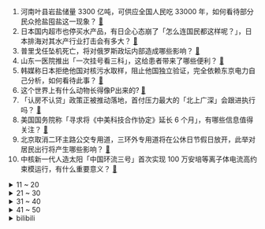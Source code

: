 1. 河南叶县岩盐储量 3300 亿吨，可供应全国人民吃 33000 年，如何看待部分民众抢盐囤盐这一现象？ [:link:](https://www.zhihu.com/question/619199095)
2. 日本国内超市也停买水产品，有日企心态崩了「怎么连国民都这样呢？」，日本排海对其水产行业打击会有多大？ [:link:](https://www.zhihu.com/question/619283934)
3. 普里戈任坠机死亡，将对俄罗斯政坛内部造成哪些影响？ [:link:](https://www.zhihu.com/question/618883444)
4. 山东一医院推出「一次挂号看三科」，这给患者带来了哪些便利？ [:link:](https://www.zhihu.com/question/618764174)
5. 韩媒称日本拒绝他国对核污水取样，阻止他国独立验证，完全依赖东京电力自己分析，如何看待此事？ [:link:](https://www.zhihu.com/question/619283324)
6. 这个世界上有什么动物长得像P出来的? [:link:](https://www.zhihu.com/question/542741435)
7. 「认房不认贷」政策正被推动落地，首付压力最大的「北上广深」会跟进执行吗？ [:link:](https://www.zhihu.com/question/619283819)
8. 美国国务院称「寻求将《中美科技合作协定》延长 6 个月」，有哪些信息值得关注？ [:link:](https://www.zhihu.com/question/619159279)
9. 北京取消二环主路公交专用道，三环外专用道将在公休日节假日放开，此举对居民出行将产生哪些影响？ [:link:](https://www.zhihu.com/question/618958745)
10. 中核新一代人造太阳「中国环流三号」首次实现 100 万安培等离子体电流高约束模运行，有什么重要意义？ [:link:](https://www.zhihu.com/question/619271592)
<details>
<summary>11 ~ 20</summary>

11. 日本金枪鱼价一夜暴跌 24%，日本官员称原以为中方只限福岛等地产品，核污水排海将如何影响日本经济民生？ [:link:](https://www.zhihu.com/question/619253003)
12. 2023 男篮世界杯，中国 63:105 惨败塞尔维亚，李凯尔9中0，赵睿17分，如何评价本场比赛？ [:link:](https://www.zhihu.com/question/619291149)
13. 星巴克加入「县城市场战」，员工称生意最好的时段是下午和晚上，顾客「更喜欢甜」，如何看待其这一布局？ [:link:](https://www.zhihu.com/question/619105114)
14. 中央气象台发布暴雨黄色预警，河南、安徽等 10 余省份或现极端降雨，应如何防范？ [:link:](https://www.zhihu.com/question/619301721)
15. 乘坐超过16小时以上的经济舱是一种怎样的体验？ [:link:](https://www.zhihu.com/question/50363574)
16. 如何评价2023年《中国好声音》被停播？ [:link:](https://www.zhihu.com/question/619090713)
17. 美研究所完成对人类 Y 染色体 DNA 全部基因测序，有哪些意义？ [:link:](https://www.zhihu.com/question/619070044)
18. 2023年男篮世界杯，小组赛首轮，中国男篮63：105惨败塞尔维亚，如何评价中国队的表现？ [:link:](https://www.zhihu.com/question/619312567)
19. 如何评价蔡文静、韩东君主演的都市剧《装腔启示录》？ [:link:](https://www.zhihu.com/question/618006147)
20. 作为一名高中生的陪读妈妈，怎样处理和儿子的关系？ [:link:](https://www.zhihu.com/question/616851912)
</details>
<details>
<summary>21 ~ 30</summary>

21. 卢卡申科回应普里戈任坠机，认为凶手最终一定能找到，但西方肯定会让普京「背锅」，如何看待该表态？ [:link:](https://www.zhihu.com/question/619274670)
22. 美国坚称「支持日本排海」，却是2023年上半年减少进口日本有关产品最多的国家，如何评价其行为？ [:link:](https://www.zhihu.com/question/619131015)
23. 财政部等三部门发文，延续实施支持居民换购住房有关个人所得税政策，将带来哪些影响？ [:link:](https://www.zhihu.com/question/619111439)
24. 你读过最“浪漫”的诗句是什么？ [:link:](https://www.zhihu.com/question/619289904)
25. 生活中有哪些应该知道的医学常识？ [:link:](https://www.zhihu.com/question/35805660)
26. 沙特教育部指示全国中学每周安排两节汉语课，此举有哪些意义？ [:link:](https://www.zhihu.com/question/618909562)
27. 数据显示「中国大陆的日式餐厅数量大约为 7.3 万」，日本正式排放核污染水后，这些日式餐厅该如何应对？ [:link:](https://www.zhihu.com/question/619130496)
28. 湖南一公司团建给每位员工发 3500 元自由安排，老板称「既然想法不一样，不如直接给钱」，如何看待？ [:link:](https://www.zhihu.com/question/618778501)
29. 女婿工资是女儿几倍，每天下班后女儿都做饭、洗锅、洗衣服，看着心里不是滋味，该怎么办？ [:link:](https://www.zhihu.com/question/618378502)
30. 未来有可能出现回农村潮吗？ [:link:](https://www.zhihu.com/question/618207302)
</details>
<details>
<summary>31 ~ 40</summary>

31. 为什么外卖员宁愿花600一月租电动车，也不愿意花2、3千买一辆送外卖？ [:link:](https://www.zhihu.com/question/618483081)
32. 如何评价魂类3A新作《匹诺曹的谎言》最新试玩Demo？游戏未来前景如何？ [:link:](https://www.zhihu.com/question/618896645)
33. 23-24 赛季沙特联赛，利雅得胜利 5-0 哈萨征服，C 罗戴帽马内双响，如何评价这场比赛？ [:link:](https://www.zhihu.com/question/619232018)
34. 2023 LCK 冒泡赛决赛 DK 3:1 淘汰 HLE 夺得最后一张世界赛门票，如何评价这场比赛？ [:link:](https://www.zhihu.com/question/619289197)
35. 研究称建议将买烟的法定年龄升至 22 岁，20 岁前吸烟者上瘾程度更高，且更难戒烟，哪些信息值得关注？ [:link:](https://www.zhihu.com/question/619262940)
36. 现在想配一台四五千块的台式电脑，显示器可以用老的，请问有可以参考的配置吗？ [:link:](https://www.zhihu.com/question/616223264)
37. 下班回家，如何通过智能家居产品实现「去家务化」？ [:link:](https://www.zhihu.com/question/617445184)
38. 「可以不谈恋爱，但是一定得有搭子」？「搭子」为什么对新职人这么重要？ [:link:](https://www.zhihu.com/question/614078642)
39. 家装产品怎么选，能提升居家生活的便利和幸福感？ [:link:](https://www.zhihu.com/question/619118861)
40. 俄联邦侦查委员会称「普里戈任坠毁飞机飞行记录仪已找到」，这将对坠机原因调查带来哪些帮助？ [:link:](https://www.zhihu.com/question/619245380)
</details>
<details>
<summary>41 ~ 50</summary>

41. 科比的退役巡演还有人能复制吗？ [:link:](https://www.zhihu.com/question/606967834)
42. 你会放弃追第二季的长相思吗？ [:link:](https://www.zhihu.com/question/617949931)
43. 为什么美军不重视野战防空? [:link:](https://www.zhihu.com/question/325335097)
44. 2023 赛季中超联赛河南嵩山龙门 3:1 上海海港，如何评价这场比赛？ [:link:](https://www.zhihu.com/question/619156357)
45. 过量运动会让人衰老加快吗？ [:link:](https://www.zhihu.com/question/590739909)
46. 为什么乔布斯说：「我特别喜欢和聪明人交往，因为不用考虑他们的尊严」？ [:link:](https://www.zhihu.com/question/618273118)
47. 美联储主席鲍威尔称可能进一步加息，直到确保通胀率降至 2%，如何看待这一表态？美国持续加息将有何影响？ [:link:](https://www.zhihu.com/question/619204805)
48. 你在职场里面听到的最隐晦的「话中话」是什么？你当时听懂对方的暗示了吗？ [:link:](https://www.zhihu.com/question/568014033)
49. 如何看待8月24日《黑神话：悟空》科隆展玩家试玩日，要排队五个小时的现象？ [:link:](https://www.zhihu.com/question/618982623)
50. 目前大数据有什么精彩应用案例？ [:link:](https://www.zhihu.com/question/56669771)
</details><details>
<summary>bilibili</summary>

</details>